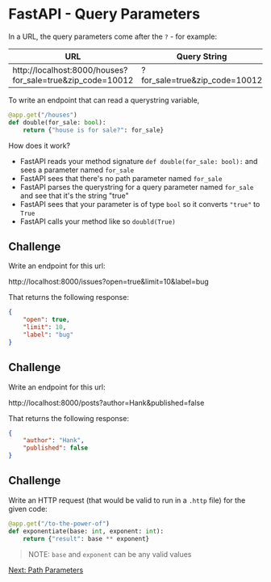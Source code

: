 # FastAPI - Query Parameters

In a URL, the query parameters come after the `?` - for example:

| URL                                                       | Query String                  |
|-----------------------------------------------------------|-------------------------------|
| http://localhost:8000/houses?for_sale=true&zip_code=10012 | ?for_sale=true&zip_code=10012 |

To write an endpoint that can read a querystring variable, 

```py
@app.get("/houses")
def double(for_sale: bool):
    return {"house is for sale?": for_sale}
```

How does it work?

- FastAPI reads your method signature `def double(for_sale: bool):` and sees a parameter named `for_sale`
- FastAPI sees that there's no path parameter named `for_sale`
- FastAPI parses the querystring for a query parameter named `for_sale` and see that it's the string "true"
- FastAPI sees that your parameter is of type `bool` so it converts `"true"` to `True`
- FastAPI calls your method like so `doubld(True)`

## Challenge

Write an endpoint for this url:

http://localhost:8000/issues?open=true&limit=10&label=bug

That returns the following response:

```json
{
    "open": true,
    "limit": 10,
    "label": "bug"
}
```

## Challenge

Write an endpoint for this url:

http://localhost:8000/posts?author=Hank&published=false

That returns the following response:

```json
{
    "author": "Hank",
    "published": false
}
```

## Challenge

Write an HTTP request (that would be valid to run in a `.http` file) for the given code:

```py
@app.get("/to-the-power-of")
def exponentiate(base: int, exponent: int):
    return {"result": base ** exponent}
```

> NOTE: `base` and `exponent` can be any valid values

[Next: Path Parameters](./02-path-parameters.md)